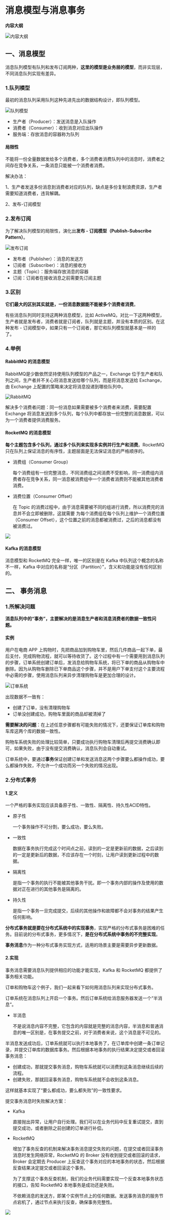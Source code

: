# 消息模型与消息事务

**内容大纲**

![内容大纲](picture/内容大纲.png)

## 一、消息模型

消息队列模型有队列和发布订阅两种，**这里的模型是业务层的模型**，而非实现层，不同消息队列实现有差异。

### 1.队列模型

最初的消息队列采用队列这种先进先出的数据结构设计，即队列模型。

![队列模型](picture/队列模型.png)

- 生产者（Producer）：发送消息是入队操作
- 消费者（Consumer）：收到消息对应出队操作
- 服务端：存放消息的容器称为队列

#### 局限性

不能将一份全量数据发给多个消费者，多个消费者消费队列中的消息时，消费者之间存在竞争关系，一条消息只能被一个消费者消费。

解决办法：

1、生产者发送多份消息到消费者对应的队列，缺点是多份复制浪费资源，生产者需要知道消费者，违背解耦。

2、发布-订阅模型

### 2.发布订阅

为了解决队列模型的局限性，演化出**发布 - 订阅模型（Publish-Subscribe Pattern）**。

![发布订阅](picture/发布订阅.png)

- 发布者（Publisher）：消息的发送方
- 订阅者（Subscriber）：消息的接收方
- 主题（Topic）：服务端存放消息的容器
- 订阅：订阅者在接收消息之前需要先订阅主题

### 3.区别

**它们最大的区别其实就是，一份消息数据能不能被多个消费者消费**。

有些消息队列同时支持这两种消息模型，比如 ActiveMQ。对比一下这两种模型，生产者就是发布者，消费者就是订阅者，队列就是主题，并没有本质的区别。在这种发布 - 订阅模型中，如果只有一个订阅者，那它和队列模型就基本是一样的了。

### 4.举例

#### RabbitMQ 的消息模型

 RabbitMQ是少数依然坚持使用队列模型的产品之一，Exchange 位于生产者和队列之间，生产者并不关心将消息发送给哪个队列，而是将消息发送给 Exchange，由 Exchange 上配置的策略来决定将消息投递到哪些队列中。

![RabbitMQ](picture/RabbitMQ.png)

解决多个消费者问题：同一份消息如果需要被多个消费者来消费，需要配置 Exchange 将消息发送到多个队列，每个队列中都存放一份完整的消息数据，可以为一个消费者提供消费服务。

#### RocketMQ 的消息模型

**每个主题包含多个队列，通过多个队列来实现多实例并行生产和消费**。RocketMQ 只在队列上保证消息的有序性，主题层面是无法保证消息的严格顺序的。

- 消费组（Consumer Group）

  每个消费组有一份完整消息，不同消费组之间消费不受影响，同一消费组内消费者存在竞争关系，同一消息被消费组中一个消费者消费则不能被其他消费者消费。

- 消费位置（Consumer Offset）

  在 Topic 的消费过程中，由于消息需要被不同的组进行消费，所以消费完的消息并不会立即被删除，这就需要  为每个消费组在每个队列上维护一个消费位置（Consumer Offset），这个位置之前的消息都被消费过，之后的消息都没有被消费过。

![](picture/RocketMQ.png)

#### Kafka 的消息模型

消息模型和 RocketMQ 完全一样，唯一的区别是在 Kafka 中队列这个概念的名称不一样，Kafka 中对应的名称是“分区（Partition）”，含义和功能是没有任何区别的。

## 二、 事务消息

### 1.所解决问题

**消息队列中的“事务”，主要解决的是消息生产者和消息消费者的数据一致性问题。**

#### 实例

用户在电商 APP 上购物时，先把商品加到购物车里，然后几件商品一起下单，最后支付，完成购物流程，就可以等待收货了。这个过程中有一个需要用到消息队列的步骤，订单系统创建订单后，发消息给购物车系统，将已下单的商品从购物车中删除。因为从购物车删除已下单商品这个步骤，并不是用户下单支付这个主要流程中必需的步骤，使用消息队列来异步清理购物车是更加合理的设计。

![订单系统](picture/订单系统.png)

出现数据不一致有：

- 创建了订单，没有清理购物车
- 订单没创建成功，购物车里面的商品却被清掉了

**需要解决的问题**：在上述任意步骤都有可能失败的情况下，还要保证订单库和购物车库这两个库的数据一致性。

购物车系统失败的处理比较简单，只要成功执行购物车清理后再提交消费确认即可，如果失败，由于没有提交消费确认，消息队列会自动重试。

订单系统中，要通过**事务**保证创建订单和发送消息这两个步骤要么都操作成功，要么都操作失败，不允许一个成功而另一个失败的情况出现。

### 2.分布式事务

#### 1.定义

一个严格的事务实现应该具备原子性、一致性、隔离性、持久性ACID特性。

- 原子性

  一个事务操作不可分割，要么成功，要么失败。

- 一致性

  数据在事务执行完成这个时间点之前，读到的一定是更新前的数据，之后读到的一定是更新后的数据，不应该存在一个时刻，让用户读到更新过程中的数据。

- 隔离性

  是指一个事务的执行不能被其他事务干扰。即一个事务内部的操作及使用的数据对正在进行的其他事务是隔离的。

- 持久性

  是指一个事务一旦完成提交，后续的其他操作和故障都不会对事务的结果产生任何影响。

**分布式事务就是要在分布式系统中的实现事务**，实现严格的分布式事务是困难的任务。目前说的分布式事务，更多情况下，**是在分布式系统中事务的不完整实现**。

**事务消息**作为一种分布式事务实现方式，适用的场景主要是需要异步更新数据。

#### 2.实现

事务消息需要消息队列提供相应的功能才能实现，Kafka 和 RocketMQ 都提供了事务相关功能。

订单和购物车这个例子，我们一起来看下如何用消息队列来实现分布式事务。

订单系统在消息队列上开启一个事务。然后订单系统给消息服务器发送一个“半消息”。

- 半消息

  不是说消息内容不完整，它包含的内容就是完整的消息内容，半消息和普通消息的唯一区别是，在事务提交之前，对于消费者来说，这个消息是不可见的。

半消息发送成功后，订单系统就可以执行本地事务了，在订单库中创建一条订单记录，并提交订单库的数据库事务。然后根据本地事务的执行结果决定提交或者回滚事务消息：

- 创建成功，那就提交事务消息，购物车系统就可以消费到这条消息继续后续的流程。
- 创建失败，那就回滚事务消息，购物车系统就不会收到这条消息。

这样就基本实现了“要么都成功，要么都失败”的一致性要求。

提交事务消息时失败解决方案：

- Kafka

  直接抛出异常，让用户自行处理。我们可以在业务代码中反复重试提交，直到提交成功，或者删除之前创建的订单进行补偿。

- RocketMQ

  增加了事务反查的机制来解决事务消息提交失败的问题，在提交或者回滚事务消息时发生网络异常，RocketMQ 的 Broker 没有收到提交或者回滚的请求，Broker 会定期去 Producer 上反查这个事务对应的本地事务的状态，然后根据反查结果决定提交或者回滚这个事务。

  为了支撑这个事务反查机制，我们的业务代码需要实现一个反查本地事务状态的接口，告知 RocketMQ 本地事务是成功还是失败。

  不依赖消息的发送方，即某个实例节点上的任何数据。发送事务消息的服务节点宕机了，通过节点来执行反查，确保事务完整性。

![](picture/RocketMQ分布式事务.png)